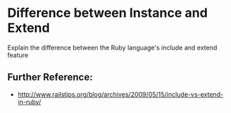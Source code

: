 # Difference between Instance and Extend

Explain the difference between the Ruby language's include and extend feature

## Further Reference:
- http://www.railstips.org/blog/archives/2009/05/15/include-vs-extend-in-ruby/
